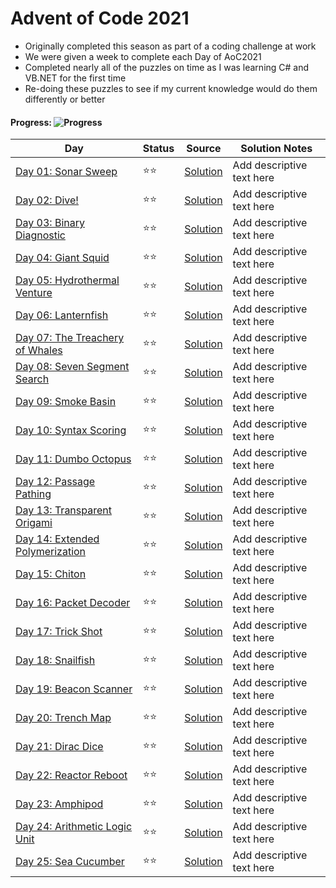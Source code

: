 # Advent of Code 2021
- Originally completed this season as part of a coding challenge at work 
- We were given a week to complete each Day of AoC2021
- Completed nearly all of the puzzles on time as I was learning C# and VB.NET for the first time
- Re-doing these puzzles to see if my current knowledge would do them differently or better
#### Progress:  ![Progress](https://progress-bar.dev/50/?scale=50&title=StarsCollected&width=480&suffix=/50)
| Day | Status | Source | Solution Notes |
 | - | - | - | - |
 | [Day 01:  Sonar Sweep](https://adventofcode.com/2021/day/1) | :star::star: | [Solution](./Day01/Program.cs) | Add descriptive text here |
 | [Day 02:  Dive!](https://adventofcode.com/2021/day/2) | :star::star: | [Solution](./Day02/Program.cs) | Add descriptive text here |
 | [Day 03:  Binary Diagnostic](https://adventofcode.com/2021/day/3) | :star::star: | [Solution](./Day03/Program.cs) | Add descriptive text here |
 | [Day 04:  Giant Squid](https://adventofcode.com/2021/day/4) | :star::star: | [Solution](./Day04/Program.cs) | Add descriptive text here |
 | [Day 05:  Hydrothermal Venture](https://adventofcode.com/2021/day/5) | :star::star: | [Solution](./Day05/Program.cs) | Add descriptive text here |
 | [Day 06:  Lanternfish](https://adventofcode.com/2021/day/6) | :star::star: | [Solution](./Day06/Program.cs) | Add descriptive text here |
 | [Day 07:  The Treachery of Whales](https://adventofcode.com/2021/day/7) | :star::star: | [Solution](./Day07/Program.cs) | Add descriptive text here |
 | [Day 08:  Seven Segment Search](https://adventofcode.com/2021/day/8) | :star::star: | [Solution](./Day08/Program.cs) | Add descriptive text here |
 | [Day 09:  Smoke Basin](https://adventofcode.com/2021/day/9) | :star::star: | [Solution](./Day09/Program.cs) | Add descriptive text here |
 | [Day 10:  Syntax Scoring](https://adventofcode.com/2021/day/10) | :star::star: | [Solution](./Day10/Program.cs) | Add descriptive text here |
 | [Day 11:  Dumbo Octopus](https://adventofcode.com/2021/day/11) | :star::star: | [Solution](./Day11/Program.cs) | Add descriptive text here |
 | [Day 12:  Passage Pathing](https://adventofcode.com/2021/day/12) | :star::star: | [Solution](./Day12/Program.cs) | Add descriptive text here |
 | [Day 13:  Transparent Origami](https://adventofcode.com/2021/day/13) | :star::star: | [Solution](./Day13/Program.cs) | Add descriptive text here |
 | [Day 14:  Extended Polymerization](https://adventofcode.com/2021/day/14) | :star::star: | [Solution](./Day14/Program.cs) | Add descriptive text here |
 | [Day 15:  Chiton](https://adventofcode.com/2021/day/15) | :star::star: | [Solution](./Day15/Program.cs) | Add descriptive text here |
 | [Day 16:  Packet Decoder](https://adventofcode.com/2021/day/16) | :star::star: | [Solution](./Day16/Program.cs) | Add descriptive text here |
 | [Day 17:  Trick Shot](https://adventofcode.com/2021/day/17) | :star::star: | [Solution](./Day17/Program.cs) | Add descriptive text here |
 | [Day 18:  Snailfish](https://adventofcode.com/2021/day/18) | :star::star: | [Solution](./Day18/Program.cs) | Add descriptive text here |
 | [Day 19:  Beacon Scanner](https://adventofcode.com/2021/day/19) | :star::star: | [Solution](./Day19/Program.cs) | Add descriptive text here |
 | [Day 20:  Trench Map](https://adventofcode.com/2021/day/20) | :star::star: | [Solution](./Day20/Program.cs) | Add descriptive text here |
 | [Day 21:  Dirac Dice](https://adventofcode.com/2021/day/21) | :star::star: | [Solution](./Day21/Program.cs) | Add descriptive text here |
 | [Day 22:  Reactor Reboot](https://adventofcode.com/2021/day/22) | :star::star: | [Solution](./Day22/Program.cs) | Add descriptive text here |
 | [Day 23:  Amphipod](https://adventofcode.com/2021/day/23) | :star::star: | [Solution](./Day23/Program.cs) | Add descriptive text here |
 | [Day 24:  Arithmetic Logic Unit](https://adventofcode.com/2021/day/24) | :star::star: | [Solution](./Day24/Program.cs) | Add descriptive text here |
 | [Day 25:  Sea Cucumber](https://adventofcode.com/2021/day/25) | :star::star: | [Solution](./Day25/Program.cs) | Add descriptive text here |

